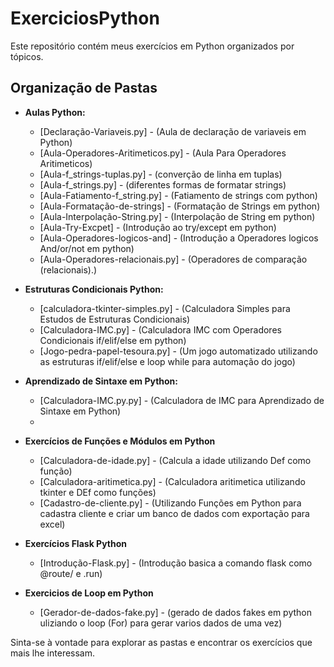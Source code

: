 # ExerciciosPython

Este repositório contém meus exercícios em Python organizados por tópicos.

## Organização de Pastas

- **Aulas Python:**
  - [Declaração-Variaveis.py] - (Aula de declaração de variaveis em Python)
  - [Aula-Operadores-Aritimeticos.py] - (Aula Para Operadores Aritimeticos)
  - [Aula-f_strings-tuplas.py] - (converção de linha em tuplas)
  - [Aula-f_strings.py] - (diferentes formas de formatar strings)
  - [Aula-Fatiamento-f_string.py] - (Fatiamento de strings com python)
  - [Aula-Formatação-de-strings] - (Formatação de Strings em python)
  - [Aula-Interpolação-String.py] - (Interpolação de String em python)
  - [Aula-Try-Excpet] - (Introdução ao try/except em python)
  - [Aula-Operadores-logicos-and] - (Introdução a Operadores logicos And/or/not em python)
  - [Aula-Operadores-relacionais.py] - (Operadores de comparação (relacionais).)


- **Estruturas Condicionais Python:**
  - [calculadora-tkinter-simples.py] - (Calculadora Simples para Estudos de Estruturas Condicionais)
  - [Calculadora-IMC.py] - (Calculadora IMC com Operadores Condicionais if/elif/else em python)
  - [Jogo-pedra-papel-tesoura.py] - (Um jogo automatizado utilizando as estruturas if/elif/else e loop while para automação do jogo)
  

- **Aprendizado de Sintaxe em Python:**
  - [Calculadora-IMC.py.py] - (Calculadora de IMC para Aprendizado de Sintaxe em Python)
  - 
  

- **Exercícios de Funções e Módulos em Python**
  - [Calculadora-de-idade.py] - (Calcula a idade utilizando Def como função)
  - [Calculadora-aritimetica.py] - (Calculadora aritimetica utilizando tkinter e DEf como funções)
  - [Cadastro-de-cliente.py] - (Utilizando Funções em Python para cadastra cliente e criar um banco de dados com exportação para excel)


- **Exercícios Flask Python**
  - [Introdução-Flask.py] - (Introdução basica a comando flask como @route/ e .run)


- **Exercicios de Loop em Python**
  - [Gerador-de-dados-fake.py] - (gerado de dados fakes em python uliziando o loop (For) para gerar varios dados de uma vez)



Sinta-se à vontade para explorar as pastas e encontrar os exercícios que mais lhe interessam.
